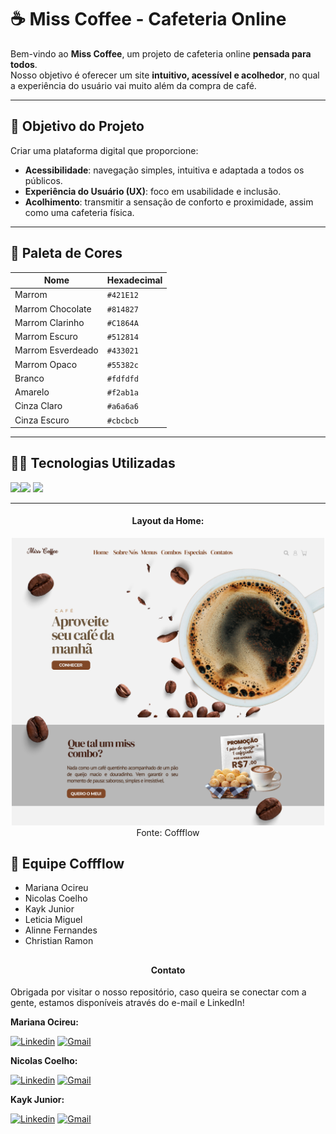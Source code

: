 # ☕ Miss Coffee - Cafeteria Online  

Bem-vindo ao **Miss Coffee**, um projeto de cafeteria online **pensada para todos**.  
Nosso objetivo é oferecer um site **intuitivo, acessível e acolhedor**, no qual a 
experiência do usuário vai muito além da compra de café.  

---

## 🚀 Objetivo do Projeto  
Criar uma plataforma digital que proporcione:  
- **Acessibilidade**: navegação simples, intuitiva e adaptada a todos os públicos.  
- **Experiência do Usuário (UX)**: foco em usabilidade e inclusão.  
- **Acolhimento**: transmitir a sensação de conforto e proximidade, assim como uma cafeteria física.  

---
## 🎨 Paleta de Cores  

| Nome              | Hexadecimal |
|-------------------|-------------|
| Marrom            | `#421E12`   |
| Marrom Chocolate  | `#814827`   |
| Marrom Clarinho   | `#C1864A`   |
| Marrom Escuro     | `#512814`   |
| Marrom Esverdeado | `#433021`   |
| Marrom Opaco      | `#55382c`   |
| Branco            | `#fdfdfd`   |
| Amarelo           | `#f2ab1a`   |
| Cinza Claro       | `#a6a6a6`   |
| Cinza Escuro      | `#cbcbcb`   |


---

## 👩‍💻 Tecnologias Utilizadas  

<img src="https://cdn.jsdelivr.net/gh/devicons/devicon@latest/icons/html5/html5-original.svg"  width="40" heigth="40"/><img src="https://cdn.jsdelivr.net/gh/devicons/devicon@latest/icons/css3/css3-original.svg" width="40" heigth="40" />
 <img src="https://cdn.jsdelivr.net/gh/devicons/devicon@latest/icons/javascript/javascript-original.svg"  width="40" heigth="40"/>

---

<div align="center">
  <h4>Layout da Home:</h4>
  <img width="500" src="https://github.com/marisouza31/MissCoffee/blob/main/home.png"><br>
   Fonte: Coffflow
</div>

## 👥 Equipe Coffflow  

- Mariana Ocireu  
- Nicolas Coelho
- Kayk Junior
- Leticia Miguel
- Alinne Fernandes
- Christian Ramon
  ##
<div align="center">
  <h4>Contato</h4>
  </div>

   Obrigada por visitar o nosso repositório, caso queira se conectar com a gente, estamos disponíveis através do e-mail e LinkedIn!

  **Mariana Ocireu:**

[![Linkedin](https://img.shields.io/badge/LinkedIn-%230077B5?style=for-the-badge&logo=linkedin&logoColor=white)](https://www.linkedin.com/in/marianaociz/)
[![Gmail](https://img.shields.io/badge/Gmail-D14836?style=for-the-badge&logo=gmail&logoColor=white)](mailto:marianaocireu@gmail.com)

  **Nicolas Coelho:**

[![Linkedin](https://img.shields.io/badge/LinkedIn-%230077B5?style=for-the-badge&logo=linkedin&logoColor=white)](https://www.linkedin.com/in/nicolascoelho/)
[![Gmail](https://img.shields.io/badge/Gmail-D14836?style=for-the-badge&logo=gmail&logoColor=white)](mailto:nicolas11coelho@gmail.com)


  **Kayk Junior:**

[![Linkedin](https://img.shields.io/badge/LinkedIn-%230077B5?style=for-the-badge&logo=linkedin&logoColor=white)](https://www.linkedin.com/in/kayk-junior-317176245/)
[![Gmail](https://img.shields.io/badge/Gmail-D14836?style=for-the-badge&logo=gmail&logoColor=white)](mailto:Kaykjunior242@gmail.com)




